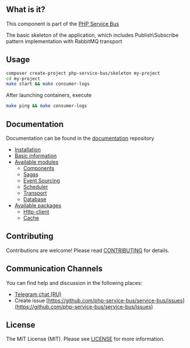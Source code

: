 ## What is it?
This component is part of the [PHP Service Bus](https://github.com/php-service-bus/service-bus)

The basic skeleton of the application, which includes Publish\Subscribe pattern implementation with RabbitMQ transport

## Usage

```bash
composer create-project php-service-bus/skeleton my-project
cd my-project
make start && make consumer-logs
```
After launching containers, execute

```bash
make ping && make consumer-logs
```
## Documentation
Documentation can be found in the [documentation](https://github.com/php-service-bus/documentation) repository

* [Installation](https://github.com/php-service-bus/documentation/blob/master/pages/installation.md)
* [Basic information](https://github.com/php-service-bus/documentation/blob/master/pages/basic_information.md)
* [Available modules](https://github.com/php-service-bus/documentation/blob/master/pages/available_modules.md)
  * [Components](https://github.com/php-service-bus/documentation/blob/master/pages/available_modules.md#components)
  * [Sagas](https://github.com/php-service-bus/documentation/blob/master/pages/modules/sagas.md)
  * [Event Sourcing](https://github.com/php-service-bus/documentation/blob/master/pages/modules/event_sourcing.md)
  * [Scheduler](https://github.com/php-service-bus/documentation/blob/master/pages/modules/scheduler.md)
  * [Transport](https://github.com/php-service-bus/documentation/blob/master/pages/available_modules.md#transport)
  * [Database](https://github.com/php-service-bus/documentation/blob/master/pages/available_modules.md#database)
* [Available packages](https://github.com/php-service-bus/documentation/blob/master/pages/available_packages.md)
  * [Http-client](https://github.com/php-service-bus/documentation/blob/master/pages/packages/http_client.md)
  * [Cache](https://github.com/php-service-bus/documentation/blob/master/pages/packages/cache.md)

## Contributing
Contributions are welcome! Please read [CONTRIBUTING](CONTRIBUTING.md) for details.

## Communication Channels
You can find help and discussion in the following places:
* [Telegram chat (RU)](https://t.me/php_service_bus)
* Create issue [https://github.com/php-service-bus/service-bus/issues](https://github.com/php-service-bus/service-bus/issues)

## License

The MIT License (MIT). Please see [LICENSE](LICENSE.md) for more information.
